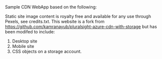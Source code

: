 Sample CDN WebApp based on the following:

Static site image content is royalty free and available for any use through Pexels, see credits.txt.
This website is a fork from https://github.com/kamranayub/pluralsight-azure-cdn-with-storage but has been modifed to include:

1) Desktop site
2) Mobile site
3) CSS objects on a storage account.